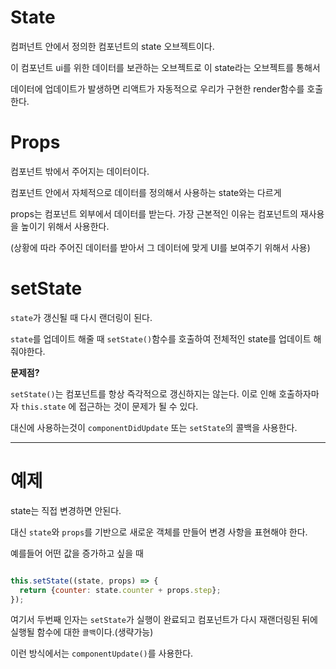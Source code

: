# State


컴퍼넌트 안에서 정의한 컴포넌트의 state 오브젝트이다. 

이 컴포넌트 ui를 위한 데이터를 보관하는 오브젝트로 이 state라는 오브젝트를 통해서 

데이터에 업데이트가 발생하면 리액트가 자동적으로 우리가 구현한 render함수를 호출한다. 


# Props

컴포넌트 밖에서 주어지는 데이터이다.

컴포넌트 안에서 자체적으로 데이터를 정의해서 사용하는 state와는 다르게

props는 컴포넌트 외부에서 데이터를 받는다. 
가장 근본적인 이유는 컴포넌트의 재사용을 높이기 위해서 사용한다. 

(상황에 따라 주어진 데이터를 받아서 그 데이터에 맞게 UI를 보여주기 위해서 사용)


# setState 

`state`가 갱신될 때 다시 랜더링이 된다.

`state`를 업데이트 해줄 때 `setState()`함수를 호출하여 전체적인 state를 업데이트 해줘야한다. 

**문제점?** 

`setState()`는 컴포넌트를 항상 즉각적으로 갱신하지는 않는다. 이로 인해 호출하자마자 `this.state` 에 접근하는 것이 문제가 될 수 있다.

대신에 사용하는것이 `componentDidUpdate` 또는 `setState`의 콜백을 사용한다. 


---

# 예제

state는 직접 변경하면 안된다. 

대신 `state`와 `props`를 기반으로 새로운 객체를 만들어 변경 사항을 표현해야 한다. 

예를들어 어떤 값을 증가하고 싶을 때

```jsx

this.setState((state, props) => {
  return {counter: state.counter + props.step};
});

``` 

여기서 두번째 인자는 `setState`가 실행이 완료되고 컴포넌트가 다시 재랜더링된 뒤에 실행될 함수에 대한 `콜백`이다.(생략가능) 

이런 방식에서는 `componentUpdate()`를 사용한다. 
